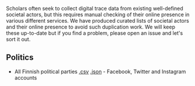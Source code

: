 Scholars often seek to collect digital trace data from existing well-defined societal actors, but this requires manual checking of their online presence in various different services.
We have produced curated lists of societal actors and their online presence to avoid such duplication work.
We will keep these up-to-date but if you find a problem, please open an issue and let's sort it out.

## Politics

* All Finnish political parties [.csv](https://uh-soco.github.io/finnish-digital-society/political_parties.csv) [.json](https://uh-soco.github.io/finnish-digital-society/political_parties.json) - Facebook, Twitter and Instagram accounts
